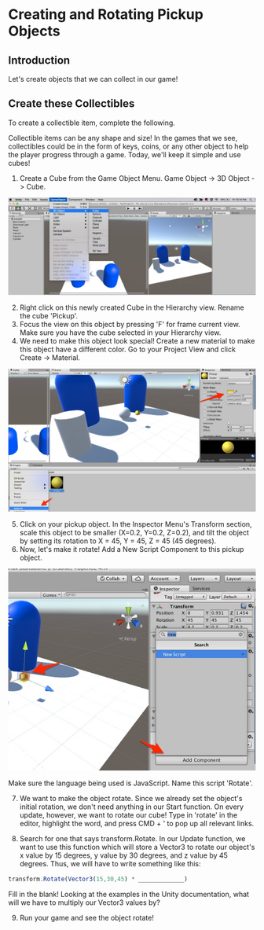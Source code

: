 # Creating and Rotating Pickup Objects

## Introduction
Let's create objects that we can collect in our game!

## Create these Collectibles

To create a collectible item, complete the following.

Collectible items can be any shape and size! In the games that we see, collectibles could be in the form of keys, coins, or any other object to help the player progress through a game. Today, we'll keep it simple and use cubes!

1. Create a Cube from the Game Object Menu. Game Object -> 3D Object -> Cube.

![Game Object](https://github.com/junior-devleague/ancient-lands/blob/master/images/gameobject-cube.jpg)

2. Right click on this newly created Cube in the Hierarchy view. Rename the cube 'Pickup'.
3. Focus the view on this object by pressing 'F' for frame current view. Make sure you have the cube selected in your Hierarchy view.
4. We need to make this object look special! Create a new material to make this object have a different color. Go to your Project View and click Create -> Material.

![New Material](https://github.com/junior-devleague/ancient-lands/blob/master/images/new-material.jpg)

5. Click on your pickup object. In the Inspector Menu's Transform section, scale this object to be smaller (X=0.2, Y=0.2, Z=0.2), and tilt the object by setting its rotation to X = 45, Y = 45, Z = 45 (45 degrees).
6. Now, let's make it rotate! Add a New Script Component to this pickup object.

![New Script](https://github.com/junior-devleague/ancient-lands/blob/master/images/new-script-for-pickup.jpg)

Make sure the language being used is JavaScript. Name this script 'Rotate'.

7. We want to make the object rotate. Since we already set the object's initial rotation, we don't need anything in our Start function. On every update, however, we want to rotate our cube! Type in 'rotate' in the editor, highlight the word, and press CMD + ' to pop up all relevant links.

8. Search for one that says transform.Rotate. In our Update function, we want to use this function which will store a Vector3 to rotate our object's x value by 15 degrees, y value by 30 degrees, and z value by 45 degrees. Thus, we will have to write something like this:

```JavaScript
transform.Rotate(Vector3(15,30,45) * _____________)

```

Fill in the blank! Looking at the examples in the Unity documentation, what will we have to multiply our Vector3 values by?

9. Run your game and see the object rotate!

